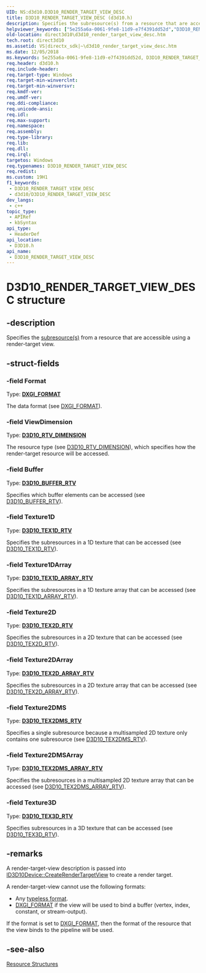 ```yaml
---
UID: NS:d3d10.D3D10_RENDER_TARGET_VIEW_DESC
title: D3D10_RENDER_TARGET_VIEW_DESC (d3d10.h)
description: Specifies the subresource(s) from a resource that are accessible using a render-target view.
helpviewer_keywords: ["5e255a6a-0061-9fe8-11d9-e7f4391dd52d","D3D10_RENDER_TARGET_VIEW_DESC","D3D10_RENDER_TARGET_VIEW_DESC structure [Direct3D 10]","d3d10/D3D10_RENDER_TARGET_VIEW_DESC","direct3d10.d3d10_render_target_view_desc"]
old-location: direct3d10\d3d10_render_target_view_desc.htm
tech.root: direct3d10
ms.assetid: VS|directx_sdk|~\d3d10_render_target_view_desc.htm
ms.date: 12/05/2018
ms.keywords: 5e255a6a-0061-9fe8-11d9-e7f4391dd52d, D3D10_RENDER_TARGET_VIEW_DESC, D3D10_RENDER_TARGET_VIEW_DESC structure [Direct3D 10], d3d10/D3D10_RENDER_TARGET_VIEW_DESC, direct3d10.d3d10_render_target_view_desc
req.header: d3d10.h
req.include-header: 
req.target-type: Windows
req.target-min-winverclnt: 
req.target-min-winversvr: 
req.kmdf-ver: 
req.umdf-ver: 
req.ddi-compliance: 
req.unicode-ansi: 
req.idl: 
req.max-support: 
req.namespace: 
req.assembly: 
req.type-library: 
req.lib: 
req.dll: 
req.irql: 
targetos: Windows
req.typenames: D3D10_RENDER_TARGET_VIEW_DESC
req.redist: 
ms.custom: 19H1
f1_keywords:
 - D3D10_RENDER_TARGET_VIEW_DESC
 - d3d10/D3D10_RENDER_TARGET_VIEW_DESC
dev_langs:
 - c++
topic_type:
 - APIRef
 - kbSyntax
api_type:
 - HeaderDef
api_location:
 - D3D10.h
api_name:
 - D3D10_RENDER_TARGET_VIEW_DESC
---
```


# D3D10_RENDER_TARGET_VIEW_DESC structure


## -description

Specifies the <a href="/windows/desktop/direct3d10/d3d10-graphics-programming-guide-resources-types">subresource(s)</a> from a resource that are accessible using a render-target view.

## -struct-fields

### -field Format

Type: <b><a href="/windows/desktop/api/dxgiformat/ne-dxgiformat-dxgi_format">DXGI_FORMAT</a></b>

The data format (see <a href="/windows/desktop/api/dxgiformat/ne-dxgiformat-dxgi_format">DXGI_FORMAT</a>).

### -field ViewDimension

Type: <b><a href="/windows/desktop/api/d3d10/ne-d3d10-d3d10_rtv_dimension">D3D10_RTV_DIMENSION</a></b>

The resource type (see <a href="/windows/desktop/api/d3d10/ne-d3d10-d3d10_rtv_dimension">D3D10_RTV_DIMENSION</a>), which specifies how the render-target resource will be accessed.

### -field Buffer

Type: <b><a href="/windows/desktop/api/d3d10/ns-d3d10-d3d10_buffer_rtv">D3D10_BUFFER_RTV</a></b>

Specifies which buffer elements can be accessed (see <a href="/windows/desktop/api/d3d10/ns-d3d10-d3d10_buffer_rtv">D3D10_BUFFER_RTV</a>).

### -field Texture1D

Type: <b><a href="/windows/desktop/api/d3d10/ns-d3d10-d3d10_tex1d_rtv">D3D10_TEX1D_RTV</a></b>

Specifies the subresources in a 1D texture that can be accessed (see <a href="/windows/desktop/api/d3d10/ns-d3d10-d3d10_tex1d_rtv">D3D10_TEX1D_RTV</a>).

### -field Texture1DArray

Type: <b><a href="/windows/desktop/api/d3d10/ns-d3d10-d3d10_tex1d_array_rtv">D3D10_TEX1D_ARRAY_RTV</a></b>

Specifies the subresources in a 1D texture array that can be accessed (see <a href="/windows/desktop/api/d3d10/ns-d3d10-d3d10_tex1d_array_rtv">D3D10_TEX1D_ARRAY_RTV</a>).

### -field Texture2D

Type: <b><a href="/windows/desktop/api/d3d10/ns-d3d10-d3d10_tex2d_rtv">D3D10_TEX2D_RTV</a></b>

Specifies the subresources in a 2D texture that can be accessed (see <a href="/windows/desktop/api/d3d10/ns-d3d10-d3d10_tex2d_rtv">D3D10_TEX2D_RTV</a>).

### -field Texture2DArray

Type: <b><a href="/windows/desktop/api/d3d10/ns-d3d10-d3d10_tex2d_array_rtv">D3D10_TEX2D_ARRAY_RTV</a></b>

Specifies the subresources in a 2D texture array that can be accessed (see <a href="/windows/desktop/api/d3d10/ns-d3d10-d3d10_tex2d_array_rtv">D3D10_TEX2D_ARRAY_RTV</a>).

### -field Texture2DMS

Type: <b><a href="/windows/desktop/api/d3d10/ns-d3d10-d3d10_tex2dms_rtv">D3D10_TEX2DMS_RTV</a></b>

Specifies a single subresource because a multisampled 2D texture only contains one subresource (see <a href="/windows/desktop/api/d3d10/ns-d3d10-d3d10_tex2dms_rtv">D3D10_TEX2DMS_RTV</a>).

### -field Texture2DMSArray

Type: <b><a href="/windows/desktop/api/d3d10/ns-d3d10-d3d10_tex2dms_array_rtv">D3D10_TEX2DMS_ARRAY_RTV</a></b>

Specifies the subresources in a multisampled 2D texture array that can be accessed (see <a href="/windows/desktop/api/d3d10/ns-d3d10-d3d10_tex2dms_array_rtv">D3D10_TEX2DMS_ARRAY_RTV</a>).

### -field Texture3D

Type: <b><a href="/windows/desktop/api/d3d10/ns-d3d10-d3d10_tex3d_rtv">D3D10_TEX3D_RTV</a></b>

Specifies subresources in a 3D texture that can be accessed (see <a href="/windows/desktop/api/d3d10/ns-d3d10-d3d10_tex3d_rtv">D3D10_TEX3D_RTV</a>).

## -remarks

A render-target-view description is passed into <a href="/windows/desktop/api/d3d10/nf-d3d10-id3d10device-createrendertargetview">ID3D10Device::CreateRenderTargetView</a> to create a render target.

A render-target-view cannot use the following formats:

<ul>
<li>Any <a href="/windows/desktop/direct3d10/d3d10-graphics-programming-guide-resources-access-views">typeless format</a>.</li>
<li>
<a href="/windows/desktop/api/dxgiformat/ne-dxgiformat-dxgi_format">DXGI_FORMAT</a> if the view will be used to bind a buffer (vertex, index, constant, or stream-output).</li>
</ul>
If the format is set to <a href="/windows/desktop/api/dxgiformat/ne-dxgiformat-dxgi_format">DXGI_FORMAT</a>, then the format of the resource that the view binds to the pipeline will be used.

## -see-also

<a href="/windows/desktop/direct3d10/d3d10-graphics-reference-resource-structures">Resource Structures</a>